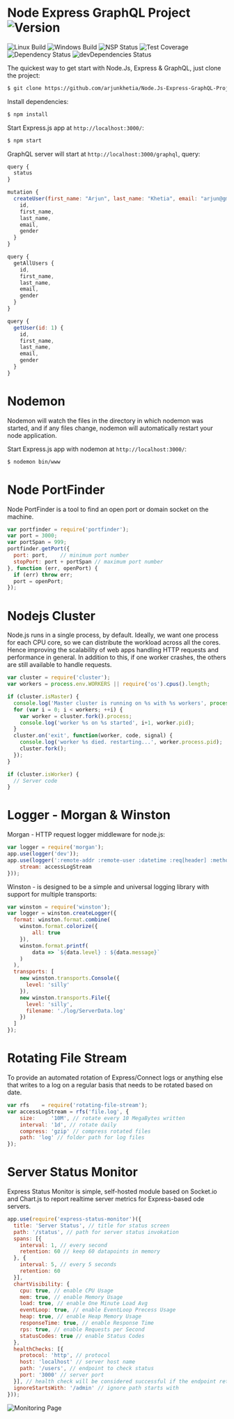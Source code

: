 # Node Express GraphQL Project   ![Version][version-image]

![Linux Build][linuxbuild-image]
![Windows Build][windowsbuild-image]
![NSP Status][nspstatus-image]
![Test Coverage][coverage-image]
![Dependency Status][dependency-image]
![devDependencies Status][devdependency-image]

The quickest way to get start with Node.Js, Express & GraphQL, just clone the project:

```bash
$ git clone https://github.com/arjunkhetia/Node.Js-Express-GraphQL-Project.git
```

Install dependencies:

```bash
$ npm install
```

Start Express.js app at `http://localhost:3000/`:

```bash
$ npm start
```

GraphQL server will start at `http://localhost:3000/graphql`, query:

```js
query {
  status
}

mutation {
  createUser(first_name: "Arjun", last_name: "Khetia", email: "arjun@gmail.com", gender: "Male") {
    id,
    first_name,
    last_name,
    email,
    gender
  }
}

query {
  getAllUsers {
    id,
    first_name,
    last_name,
    email,
    gender
  }
}

query {
  getUser(id: 1) {
    id,
    first_name,
    last_name,
    email,
    gender
  }
}
```

# Nodemon

Nodemon will watch the files in the directory in which nodemon was started, and if any files change, nodemon will automatically restart your node application.

Start Express.js app with nodemon at `http://localhost:3000/`:

```bash
$ nodemon bin/www
```

# Node PortFinder

Node PortFinder is a tool to find an open port or domain socket on the machine.

```js
var portfinder = require('portfinder');
var port = 3000;
var portSpan = 999;
portfinder.getPort({
  port: port,    // minimum port number
  stopPort: port + portSpan // maximum port number
}, function (err, openPort) {
  if (err) throw err;
  port = openPort;
});
```

# Nodejs Cluster

Node.js runs in a single process, by default. Ideally, we want one process for each CPU core, so we can distribute the workload across all the cores. Hence improving the scalability of web apps handling HTTP requests and performance in general. In addition to this, if one worker crashes, the others are still available to handle requests.

```js
var cluster = require('cluster');
var workers = process.env.WORKERS || require('os').cpus().length;

if (cluster.isMaster) {
  console.log('Master cluster is running on %s with %s workers', process.pid, workers);
  for (var i = 0; i < workers; ++i) {
    var worker = cluster.fork().process;
    console.log('worker %s on %s started', i+1, worker.pid);
  }
  cluster.on('exit', function(worker, code, signal) {
    console.log('worker %s died. restarting...', worker.process.pid);
    cluster.fork();
  });
}

if (cluster.isWorker) {
  // Server code
}
```

# Logger - Morgan & Winston

Morgan - HTTP request logger middleware for node.js:

```js
var logger = require('morgan');
app.use(logger('dev'));
app.use(logger(':remote-addr :remote-user :datetime :req[header] :method :url HTTP/:http-version :status :res[content-length] :res[header] :response-time[digits] :referrer :user-agent', {
    stream: accessLogStream
}));
```

Winston - is designed to be a simple and universal logging library with support for multiple transports:

```js
var winston = require('winston');
var logger = winston.createLogger({
  format: winston.format.combine(
    winston.format.colorize({
        all: true
    }),
    winston.format.printf(
        data => `${data.level} : ${data.message}`
    )
  ),
  transports: [
    new winston.transports.Console({
      level: 'silly'
    }),
    new winston.transports.File({
      level: 'silly',
      filename: './log/ServerData.log'
    })
  ]
});
```

# Rotating File Stream

To provide an automated rotation of Express/Connect logs or anything else that writes to a log on a regular basis that needs to be rotated based on date.

```js
var rfs    = require('rotating-file-stream');
var accessLogStream = rfs('file.log', {
    size:     '10M', // rotate every 10 MegaBytes written
    interval: '1d', // rotate daily
    compress: 'gzip' // compress rotated files
    path: 'log' // folder path for log files
});
```

# Server Status Monitor

Express Status Monitor is simple, self-hosted module based on Socket.io and Chart.js to report realtime server metrics for Express-based ode servers.

```js
app.use(require('express-status-monitor')({
  title: 'Server Status', // title for status screen
  path: '/status', // path for server status invokation
  spans: [{
    interval: 1, // every second
    retention: 60 // keep 60 datapoints in memory
  }, {
    interval: 5, // every 5 seconds
    retention: 60
  }],
  chartVisibility: {
    cpu: true, // enable CPU Usage
    mem: true, // enable Memory Usage
    load: true, // enable One Minute Load Avg
    eventLoop: true, // enable EventLoop Precess Usage
    heap: true, // enable Heap Memory Usage
    responseTime: true, // enable Response Time
    rps: true, // enable Requests per Second
    statusCodes: true // enable Status Codes
  },
  healthChecks: [{
    protocol: 'http', // protocol
    host: 'localhost' // server host name
    path: '/users', // endpoint to check status
    port: '3000' // server port
  }], // health check will be considered successful if the endpoint returns a 200 status code
  ignoreStartsWith: '/admin' // ignore path starts with
}));
```

![Monitoring Page](https://github.com/arjunkhetia/Node.Js-Express-GraphQL-Project/blob/main/public/status-monitor.png "Monitoring Page")

[version-image]: https://img.shields.io/badge/Version-1.0.0-orange.svg
[linuxbuild-image]: https://img.shields.io/badge/Linux-passing-brightgreen.svg
[windowsbuild-image]: https://img.shields.io/badge/Windows-passing-brightgreen.svg
[nspstatus-image]: https://img.shields.io/badge/nsp-no_known_vulns-blue.svg
[coverage-image]: https://img.shields.io/coveralls/expressjs/express/master.svg
[dependency-image]: https://img.shields.io/badge/dependencies-up_to_date-brightgreen.svg
[devdependency-image]: https://img.shields.io/badge/devdependencies-up_to_date-yellow.svg

